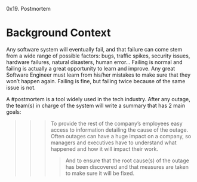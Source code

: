 0x19. Postmortem

# Background Context 
Any software system will eventually fail, and that failure can come stem from a wide range of possible factors: bugs, traffic spikes, security issues, hardware failures, natural disasters, human error… Failing is normal and failing is actually a great opportunity to learn and improve. Any great Software Engineer must learn from his/her mistakes to make sure that they won’t happen again. Failing is fine, but failing twice because of the same issue is not.

A #postmortem is a tool widely used in the tech industry. After any outage, the team(s) in charge of the system will write a summary that has 2 main goals:

>>> To provide the rest of the company’s employees easy access to information detailing the cause of the outage. Often outages can have a huge impact on a company, so managers and executives have to understand what happened and how it will impact their work.
>>>> And to ensure that the root cause(s) of the outage has been discovered and that measures are taken to make sure it will be fixed.
